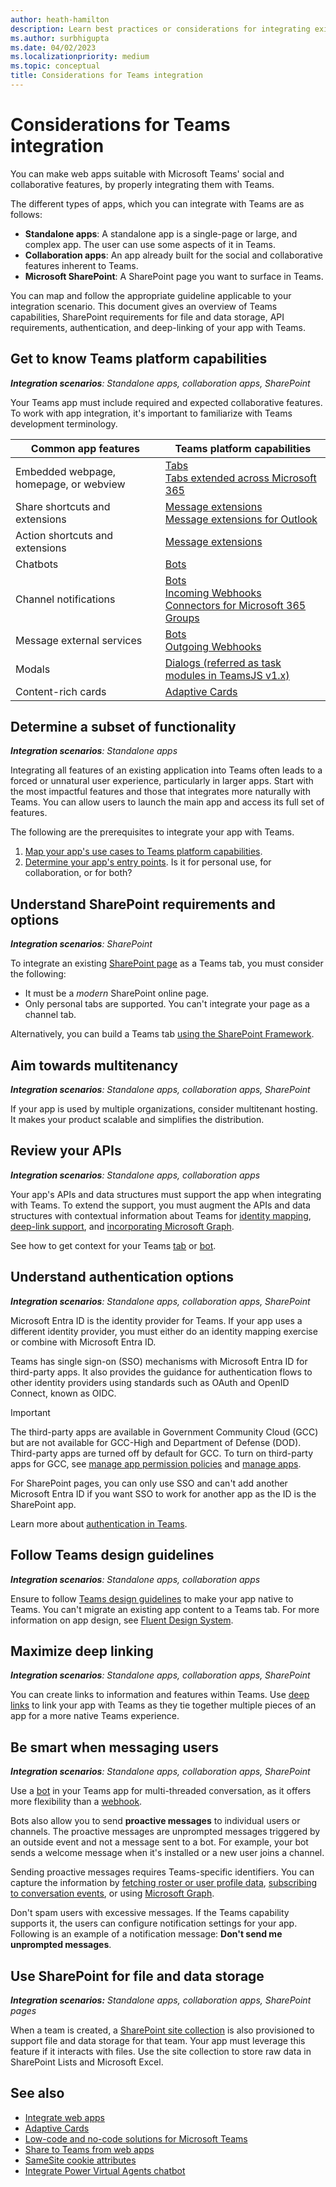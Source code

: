 ```yaml
---
author: heath-hamilton
description: Learn best practices or considerations for integrating existing web apps with Teams, API requirements, authentication, and deep-linking of your app with Teams.
ms.author: surbhigupta
ms.date: 04/02/2023
ms.localizationpriority: medium
ms.topic: conceptual
title: Considerations for Teams integration
---
```

# Considerations for Teams integration

You can make web apps suitable with Microsoft Teams' social and collaborative features, by properly integrating them with Teams.
  
The different types of apps, which you can integrate with Teams are as follows:

* **Standalone apps**: A standalone app is a single-page or large, and complex app. The user can use some aspects of it in Teams.
* **Collaboration apps**: An app already built for the social and collaborative features inherent to Teams.
* **Microsoft SharePoint**: A SharePoint page you want to surface in Teams.

You can map and follow the appropriate guideline applicable to your integration scenario. This document gives an overview of Teams capabilities, SharePoint requirements for file and data storage, API requirements, authentication, and deep-linking of your app with Teams.

## Get to know Teams platform capabilities

***Integration scenarios**: Standalone apps, collaboration apps, SharePoint*

Your Teams app must include required and expected collaborative features. To work with app integration, it's important to familiarize with Teams development terminology.

|Common app features   |Teams platform capabilities   |
|----------|-----------|
|Embedded webpage, homepage, or webview  |[Tabs](../tabs/what-are-tabs.md)<br/> [Tabs extended across Microsoft 365](../m365-apps/overview.md)  |
|Share shortcuts and extensions  |[Message extensions](../messaging-extensions/what-are-messaging-extensions.md)<br/>[Message extensions for Outlook](../m365-apps/overview.md)  |
|Action shortcuts and extensions  |[Message extensions](../messaging-extensions/what-are-messaging-extensions.md)  |
|Chatbots |[Bots](../bots/what-are-bots.md) |
|Channel notifications  |[Bots](../bots/what-are-bots.md)<br/>[Incoming Webhooks](../webhooks-and-connectors/what-are-webhooks-and-connectors.md)<br/>[Connectors for Microsoft 365 Groups](../webhooks-and-connectors/what-are-webhooks-and-connectors.md#connectors-for-microsoft-365-groups) |
|Message external services  |[Bots](../bots/what-are-bots.md)<br/>[Outgoing Webhooks](../webhooks-and-connectors/what-are-webhooks-and-connectors.md)  |
|Modals  |[Dialogs (referred as task modules in TeamsJS v1.x)](../task-modules-and-cards/what-are-task-modules.md)  |
|Content-rich cards  |[Adaptive Cards](../task-modules-and-cards/what-are-cards.md)  |

## Determine a subset of functionality

***Integration scenarios**: Standalone apps*

Integrating all features of an existing application into Teams often leads to a forced or unnatural user experience, particularly in larger apps. Start with the most impactful features and those that integrates more naturally with Teams. You can allow users to launch the main app and access its full set of features.

The following are the prerequisites to integrate your app with Teams.

1. [Map your app's use cases to Teams platform capabilities](../concepts/design/map-use-cases.md).
1. [Determine your app's entry points](../concepts/extensibility-points.md). Is it for personal use, for collaboration, or for both?

## Understand SharePoint requirements and options

***Integration scenarios**: SharePoint*

To integrate an existing [SharePoint page](/sharepoint/dev/general-development/overview-of-the-sharepoint-page-model) as a Teams tab, you must consider the following:

* It must be a *modern* SharePoint online page.
* Only personal tabs are supported. You can't integrate your page as a channel tab.

Alternatively, you can build a Teams tab [using the SharePoint Framework](/sharepoint/dev/spfx/integrate-with-teams-introduction).

## Aim towards multitenancy

***Integration scenarios**: Standalone apps, collaboration apps, SharePoint*

If your app is used by multiple organizations, consider multitenant hosting. It makes your product scalable and simplifies the distribution.

## Review your APIs

***Integration scenarios**: Standalone apps, collaboration apps*

Your app's APIs and data structures must support the app when integrating with Teams. To extend the support, you must augment the APIs and data structures with contextual information about Teams for [identity mapping](../concepts/authentication/authentication.md), [deep-link support](../concepts/build-and-test/deep-links.md), and [incorporating Microsoft Graph](/graph/teams-concept-overview).

See how to get context for your Teams [tab](../tabs/how-to/access-teams-context.md) or [bot](../bots/how-to/get-teams-context.md).

## Understand authentication options

***Integration scenarios**: Standalone apps, collaboration apps, SharePoint*

Microsoft Entra ID is the identity provider for Teams. If your app uses a different identity provider, you must either do an identity mapping exercise or combine with Microsoft Entra ID.

Teams has single sign-on (SSO) mechanisms with Microsoft Entra ID for third-party apps. It also provides the guidance for authentication flows to other identity providers using standards such as OAuth and OpenID Connect, known as OIDC.

> [!IMPORTANT]
> The third-party apps are available in Government Community Cloud (GCC) but are not available for GCC-High and Department of Defense (DOD). Third-party apps are turned off by default for GCC. To turn on third-party apps for GCC, see [manage app permission policies](/microsoftteams/teams-app-permission-policies) and [manage apps](/microsoftteams/manage-apps).

For SharePoint pages, you can only use SSO and can't add another Microsoft Entra ID if you want SSO to work for another app as the ID is the SharePoint app.

Learn more about [authentication in Teams](../concepts/authentication/authentication.md).

## Follow Teams design guidelines

***Integration scenarios**: Standalone apps, collaboration apps*

Ensure to follow [Teams design guidelines](../concepts/design/understand-use-cases.md) to make your app native to Teams. You can't migrate an existing app content to a Teams tab. For more information on app design, see [Fluent Design System](https://react.fluentui.dev/?path=/docs/).

## Maximize deep linking

***Integration scenarios**: Standalone apps, collaboration apps, SharePoint*

You can create links to information and features within Teams. Use [deep links](../concepts/build-and-test/deep-links.md) to link your app with Teams as they tie together multiple pieces of an app for a more native Teams experience.

## Be smart when messaging users

***Integration scenarios**: Standalone apps, collaboration apps, SharePoint*

Use a [bot](../bots/what-are-bots.md) in your Teams app for multi-threaded conversation, as it offers more flexibility than a [webhook](../webhooks-and-connectors/what-are-webhooks-and-connectors.md).

Bots also allow you to send **proactive messages** to individual users or channels. The proactive messages are unprompted messages triggered by an outside event and not a message sent to a bot. For example, your bot sends a welcome message when it's installed or a new user joins a channel.

Sending proactive messages requires Teams-specific identifiers. You can capture the information by [fetching roster or user profile data](../bots/how-to/get-teams-context.md#fetch-the-roster-or-user-profile), [subscribing to conversation events](../bots/how-to/conversations/subscribe-to-conversation-events.md), or using [Microsoft Graph](/microsoftteams/platform/graph-api/proactive-bots-and-messages/graph-proactive-bots-and-messages?context=graph/context#proactive-messaging-in-teams).

Don't spam users with excessive messages. If the Teams capability supports it, the users can configure notification settings for your app.
Following is an example of a notification message:
**Don't send me unprompted messages**.

## Use SharePoint for file and data storage

***Integration scenarios:** Standalone apps, collaboration apps, SharePoint pages*

When a team is created, a [SharePoint site collection](/microsoftteams/sharepoint-onedrive-interact) is also provisioned to support file and data storage for that team. Your app must leverage this feature if it interacts with files. Use the site collection to store raw data in SharePoint Lists and Microsoft Excel.

## See also

* [Integrate web apps](integrate-web-apps-overview.md)
* [Adaptive Cards](../task-modules-and-cards/cards/cards-reference.md#adaptive-card)
* [Low-code and no-code solutions for Microsoft Teams](~/samples/teams-low-code-solutions.md)
* [Share to Teams from web apps](~/concepts/build-and-test/share-to-teams-from-web-apps.md)
* [SameSite cookie attributes](~/resources/samesite-cookie-update.md)
* [Integrate Power Virtual Agents chatbot](~/bots/how-to/add-power-virtual-agents-bot-to-teams.md)
